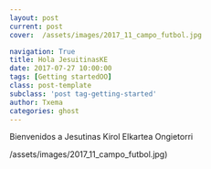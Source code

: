 ```yaml
---
layout: post
current: post
cover:  /assets/images/2017_11_campo_futbol.jpg

navigation: True
title: Hola JesuitinasKE
date: 2017-07-27 10:00:00
tags: [Getting startedOO]
class: post-template
subclass: 'post tag-getting-started'
author: Txema
categories: ghost
---
```


Bienvenidos a Jesutinas Kirol Elkartea Ongietorri

/assets/images/2017_11_campo_futbol.jpg)


